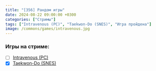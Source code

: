 ```yaml
---
title: "[356] Рандом игры"
date: 2024-08-22 09:00:00 +0300
categories: ["Стримы"]
tags: ["Intravenous (PC)", "Taekwon-Do (SNES)", "Игра пройдена"]
image: /commons/games/intravenous.jpg
---
```


### Игры на стриме:
+ [ ] [Intravenous (PC)](/tags/intravenous-pc)
+ [x] [Taekwon-Do (SNES)](/tags/taekwon-do-snes)
